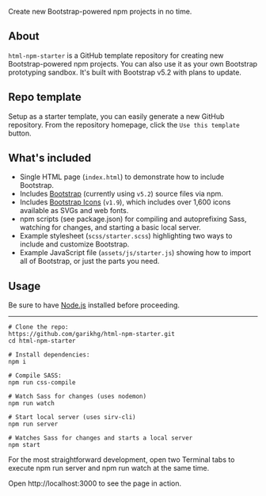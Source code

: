 Create new Bootstrap-powered npm projects in no time.

## About
`html-npm-starter` is a GitHub template repository for creating new Bootstrap-powered npm projects. 
You can also use it as your own Bootstrap prototyping sandbox. It's built with Bootstrap v5.2 with plans to update.

## Repo template
Setup as a starter template, you can easily generate a new GitHub repository. From the repository homepage, 
click the `Use this template` button.

## What's included
* Single HTML page (`index.html`) to demonstrate how to include Bootstrap.
* Includes [Bootstrap](https://getbootstrap.com/) (currently using `v5.2`) source files via npm.
* Includes [Bootstrap Icons](https://icons.getbootstrap.com/) (`v1.9`), which includes over 1,600 icons available as SVGs and web fonts.
* npm scripts (see package.json) for compiling and autoprefixing Sass, watching for changes, and starting a basic local server.
* Example stylesheet (`scss/starter.scss`) highlighting two ways to include and customize Bootstrap.
* Example JavaScript file (`assets/js/starter.js`) showing how to import all of Bootstrap, or just the parts you need.

## Usage
Be sure to have [Node.js](https://nodejs.org/en/) installed before proceeding.

****
``` shell
# Clone the repo:
https://github.com/garikhg/html-npm-starter.git
cd html-npm-starter

# Install dependencies:
npm i

# Compile SASS:
npm run css-compile

# Watch Sass for changes (uses nodemon)
npm run watch

# Start local server (uses sirv-cli)
npm run server

# Watches Sass for changes and starts a local server
npm start
```

For the most straightforward development, open two Terminal tabs to execute npm run server and npm run watch at the same time.

Open http://localhost:3000 to see the page in action.

